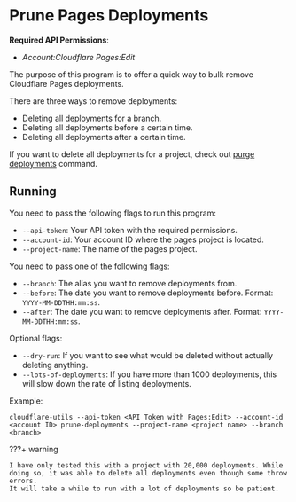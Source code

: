 # Prune Pages Deployments

**Required API Permissions**:

- _Account:Cloudflare Pages:Edit_


The purpose of this program is to offer a quick way to bulk remove Cloudflare Pages deployments.

There are three ways to remove deployments:

- Deleting all deployments for a branch.
- Deleting all deployments before a certain time.
- Deleting all deployments after a certain time.

If you want to delete all deployments for a project, check out [purge deployments](purge-deployments.md) command.

## Running

You need to pass the following flags to run this program:

- `--api-token`: Your API token with the required permissions.
- `--account-id`: Your account ID where the pages project is located.
- `--project-name`: The name of the pages project.

You need to pass one of the following flags:

- `--branch`: The alias you want to remove deployments from.
- `--before`: The date you want to remove deployments before. Format: `YYYY-MM-DDTHH:mm:ss`.
- `--after`: The date you want to remove deployments after. Format: `YYYY-MM-DDTHH:mm:ss`.

Optional flags:

- `--dry-run`: If you want to see what would be deleted without actually deleting anything.
- `--lots-of-deployments`: If you have more than 1000 deployments, this will slow down the rate of listing deployments.

Example:

```shell
cloudflare-utils --api-token <API Token with Pages:Edit> --account-id <account ID> prune-deployments --project-name <project name> --branch <branch>
```

???+ warning

    I have only tested this with a project with 20,000 deployments. While doing so, it was able to delete all deployments even though some throw errors.
    It will take a while to run with a lot of deployments so be patient.